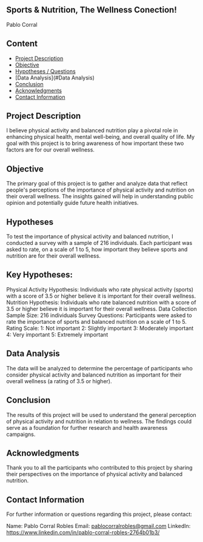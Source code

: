 ## Sports & Nutrition, The Wellness Conection!
Pablo Corral

## Content
- [Project Description](#project-description)
- [Objective](#Objective)
- [Hypotheses / Questions](#hypotheses-/-questions)
- [Data Analysis](#Data Analysis)
- [Conclusion](#Conclusion)
- [Acknowledgments](#Acknowledgments)
- [Contact Information](#ContactInformation)

## Project Description
I believe physical activity and balanced nutrition play a pivotal role in enhancing physical health, mental well-being, and overall quality of life.
My goal with this project is to bring awareness of how important these two factors are for our overall wellness.


## Objective
The primary goal of this project is to gather and analyze data that reflect people's perceptions of the importance of physical activity and nutrition on their overall wellness. The insights gained will help in understanding public opinion and potentially guide future health initiatives.

## Hypotheses
To test the importance of physical activity and balanced nutrition, I conducted a survey with a sample of 216 individuals. Each participant was asked to rate, on a scale of 1 to 5, how important they believe sports and nutrition are for their overall wellness.

## Key Hypotheses:
Physical Activity Hypothesis: Individuals who rate physical activity (sports) with a score of 3.5 or higher believe it is important for their overall wellness.
Nutrition Hypothesis: Individuals who rate balanced nutrition with a score of 3.5 or higher believe it is important for their overall wellness.
Data Collection
Sample Size: 216 individuals
Survey Questions: Participants were asked to rate the importance of sports and balanced nutrition on a scale of 1 to 5.
Rating Scale:
1: Not important
2: Slightly important
3: Moderately important
4: Very important
5: Extremely important

## Data Analysis
The data will be analyzed to determine the percentage of participants who consider physical activity and balanced nutrition as important for their overall wellness (a rating of 3.5 or higher).

## Conclusion
The results of this project will be used to understand the general perception of physical activity and nutrition in relation to wellness. The findings could serve as a foundation for further research and health awareness campaigns.

## Acknowledgments
Thank you to all the participants who contributed to this project by sharing their perspectives on the importance of physical activity and balanced nutrition.

## Contact Information
For further information or questions regarding this project, please contact:

Name: Pablo Corral Robles
Email: pablocorralrobles@gmail.com
LinkedIn: https://www.linkedin.com/in/pablo-corral-robles-2764b01b3/
